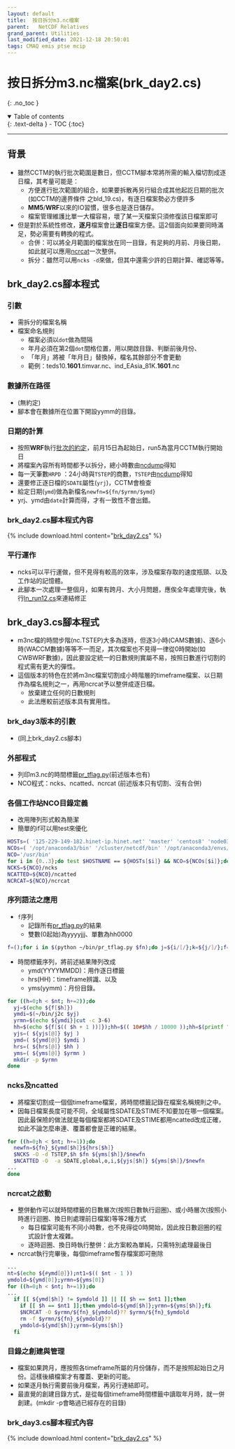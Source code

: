 ```yaml
---
layout: default
title:  按日拆分m3.nc檔案
parent:   NetCDF Relatives
grand_parent: Utilities
last_modified_date: 2021-12-18 20:50:01
tags: CMAQ emis ptse mcip
---
```

# 按日拆分m3.nc檔案(brk_day2.cs)
{: .no_toc }

<details open markdown="block">
  <summary>
    Table of contents
  </summary>
  {: .text-delta }
- TOC
{:toc}
</details>

---

## 背景

- 雖然CCTM的執行批次範圍是數日，但CCTM腳本常將所需的輸入檔切割成逐日檔，其考量可能是：
  - 方便進行批次範圍的組合，如果要拆散再另行組合成其他起訖日期的批次(如CCTM的邊界條件 之bld_19.cs)，有逐日檔案勢必方便許多
  - **MM5**/**WRF**以來的IO習慣，很多也是逐日儲存。
  - 檔案管理維護比單一大檔容易，壞了某一天檔案只須修復該日檔案即可
- 但是對於系統性修改，**逐月**檔案會比**逐日**檔案方便。這2個面向如果要同時滿足，勢必需要有轉換的程式。
  - 合併：可以將全月範圍的檔案放在同一目錄，有足夠的月前、月後日期，如此就可以應用[ncrcat]()一次整併。
  - 拆分：雖然可以用`ncks -d`來做，但其中還需少許的日期計算、確認等等。

## brk_day2.cs腳本程式

### 引數

- 需拆分的檔案名稱
- 檔案命名規則
  - 檔案必須以`dot`做為間隔
  - 年月必須在第2個`dot`間格位置，用以開啟目錄、判斷前後月份、
  - 「年月」將被「年月日」替換掉，檔名其餘部分不會更動
  - 範例：teds10.**1601**.timvar.nc、ind_EAsia_81K.**1601**.nc

### 數據所在路徑

- (無約定)
- 腳本會在數據所在位置下開設yymm的目錄。

### 日期的計算

- 按照**WRF**執行[批次的約定](https://sinotec2.github.io/Focus-on-Air-Quality/wind_models/OBSGRID/obsYYMM_run.sh/#%E6%89%B9%E6%AC%A1%E7%9A%84%E5%AE%9A%E7%BE%A9)，前月15日為起始日，run5為當月CCTM執行開始日
- 將檔案內容所有時間都予以拆分，總小時數由[ncdump](https://sinotec2.github.io/Focus-on-Air-Quality/utilities/netCDF/ncdump)得知
- 每一天筆數`HRPD` ：24小時與`TSTEP`的商數，`TSTEP`由[ncdump](https://sinotec2.github.io/Focus-on-Air-Quality/utilities/netCDF/ncdump)得知
- 還要修正逐日檔的`SDATE`屬性(`yrj`)，CCTM會檢查
- 給定日期(`ymd`)做為新檔名```newfn=${fn/$yrmn/$ymd} ```
- yrj、ymd由`date`計算而得，才有一致性不會出錯。 

### brk_day2.cs腳本程式內容

{% include download.html content="[brk_day2.cs](https://github.com/sinotec2/Focus-on-Air-Quality/blob/main/utilities/netCDF/brk_day2.cs)" %}


### 平行運作

- ncks可以平行運做，但不見得有較高的效率，涉及檔案存取的速度瓶頸、以及工作站的記憶體。
- 此腳本一次處理一整個月，如果有跨月、大小月問題，應俟全年處理完後，執行[ln_run12.cs][ln_run12cs]來連結修正

## brk_day3.cs腳本程式

- m3nc檔的時間步階(nc.TSTEP)大多為逐時，但逐3小時(CAMS數據)、逐6小時(WACCM數據)等等不一而足，其次檔案也不見得一律從0時開始(如CWBWRF數據)，因此要設定統一的日數規則實屬不易，按照日數進行切割的程式需有更大的彈性。
- 這個版本的特色在於將m3nc檔案切割成小時階層的timeframe檔案、以日期作為檔名規則之一，再用ncrcat予以整併成逐日檔。
  - 放棄建立任何的日數規則
  - 此法應較前述版本具有實用性。

### brk_day3版本的引數

- (同上brk_day2.cs腳本)

### 外部程式

- 列印m3.nc的時間標籤[pr_tflag.py][pr_tflag](前述版本也有)
- NCO程式：ncks、ncatted、ncrcat (前述版本只有切割、沒有合併)

### 各個工作站NCO目錄定義

- 改用陣列形式較為簡潔
- 簡單的if可以用test來優化

```bash
HOSTs=( '125-229-149-182.hinet-ip.hinet.net' 'master' 'centos8' 'node03' )
NCOs=( '/opt/anaconda3/bin' '/cluster/netcdf/bin' '/opt/anaconda3/envs/py37/bin' '/opt/miniconda3/bin' )
NCO='/usr/bin'
for i in {0..3};do test $HOSTNAME == ${HOSTs[$i]} && NCO=${NCOs[$i]};done
NCKS=${NCO}/ncks
NCATTED=${NCO}/ncatted
NCRCAT=${NCO}/ncrcat
```

### 序列語法之應用

- `f`序列
  - 記錄所有[pr_tflag.py][pr_tflag]的結果
  - 雙數(0起始)為yyyyjjj、單數為hh0000

```bash
f=();for i in $(python ~/bin/pr_tflag.py $fn);do j=${i/[/};k=${j/]/};f=( ${f[@]} $k); done
```

- 時間標籤序列，將前述結果陣列改成
  - ymd(YYYYMMDD)：用作逐日標籤
  - hrs(HH)：timeframe辨識、以及
  - yms(yymm)：月份目錄。

```bash
for ((h=0;h < $nt; h+=2));do
  yj=$(echo ${f[$h]})
  ymdi=$(~/bin/j2c $yj)
  yrmn=$(echo ${ymdi}|cut -c 3-6)
  hh=$(echo ${f[$(( $h + 1 ))]});hh=$(( 10#$hh / 10000 ));hh=$(printf "%02d" ${hh})
  yjs=( ${yjs[@]} $yj )
  ymd=( ${ymd[@]} $ymdi )
  hrs=( ${hrs[@]} $hh )
  yms=( ${yms[@]} $yrmn )
  mkdir -p $yrmn
done
```

### ncks及ncatted

- 將檔案切割成一個個timeframe檔案，將時間標籤記錄在檔案名稱規則之中。
- 因每日檔案長度可能不同，全域屬性SDATE及STIME不知要加在哪一個檔案。因此最保險的做法就是每個檔案都將SDATE及STIME都用ncatted改成正確，如此不論怎麼串連、覆蓋都會是正確的結果。

```bash
for ((h=0;h < $nt; h+=1));do
  newfn=${fn}_${ymd[$h]}${hrs[$h]}
  $NCKS -O -d TSTEP,$h $fn ${yms[$h]}/$newfn
  $NCATTED -O  -a SDATE,global,o,i,${yjs[$h]} ${yms[$h]}/$newfn
...
done
```

### ncrcat之啟動

- 整併動作可以就時間標籤的日數層次(按照日數執行迴圈)、或小時層次(按照小時進行迴圈、換日則處理前日檔案)等等2種方式
  - 每日檔案可能有不同小時數，也不見得從0時開始，因此按日數迴圈的程式設計會太複雜。
  - 逐時迴圈、換日時執行整併：此方案較為單純，只需特別處理最後日
- ncrcat執行完畢後，每個timeframe暫存檔案即可刪除

```bash
...
nt=$(echo ${#ymd[@]});nt1=$(( $nt - 1 ))
ymdold=${ymd[0]};yrmn=${yms[0]}
for ((h=0;h < $nt; h+=1));do
...
  if [[ ${ymd[$h]} != $ymdold ]] || [[ $h == $nt1 ]];then
    if [[ $h == $nt1 ]];then ymdold=${ymd[$h]};yrmn=${yms[$h]};fi
    $NCRCAT -O $yrmn/${fn}_${ymdold}?? $yrmn/${fn}_$ymdold
    rm -f $yrmn/${fn}_${ymdold}??
    ymdold=${ymd[$h]};yrmn=${yms[$h]}
  fi
```

### 目錄之創建與管理

- 檔案如果跨月，應按照各timeframe所屬的月份儲存，而不是按照起始日之月份。這樣後續檔案才有覆蓋、更新的可能。
- 如果逐月執行需要前後月檔案，再另行連結即可。
- 最直覺的創建目錄方式，是從每個timeframe時間標籤中讀取年月時，就一併創建。(mkdir -p會略過已經存在的目錄)

### brk_day3.cs腳本程式內容

{% include download.html content="[brk_day2.cs](https://github.com/sinotec2/Focus-on-Air-Quality/blob/main/utilities/netCDF/brk_day3.cs)" %}

[pr_tflag]: <https://sinotec2.github.io/Focus-on-Air-Quality/utilities/netCDF/pr_tflag/> "列印m3.nc的時間標籤"
[ln_run12cs]: <https://sinotec2.github.io/Focus-on-Air-Quality/GridModels/PTSE/3.pt_timvarWork/#ln_run12cs> "ln_run12.cs"